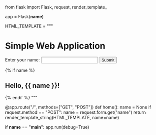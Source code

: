 from flask import Flask, request, render_template_

app = Flask(__name__)

HTML_TEMPLATE = """
<!DOCTYPE html>
<html lang="en">
<head>
    <meta charset="UTF-8">
    <title>Simple Web App</title>
</head>
<body>
    <h1>Simple Web Application</h1>
    <form method="post">
        <label for="name">Enter your name:</label>
        <input type="text" id="name" name="name" required>
        <button type="submit">Submit</button>
    </form>
    {% if name %}
        <h2>Hello, {{ name }}!</h2>
    {% endif %}
</body>
</html>
"""

@app.route("/", methods=["GET", "POST"])
def home():
    name = None
    if request.method == "POST":
        name = request.form.get("name")
    return render_template_string(HTML_TEMPLATE, name=name)

if __name__ == "__main__":
    app.run(debug=True)
